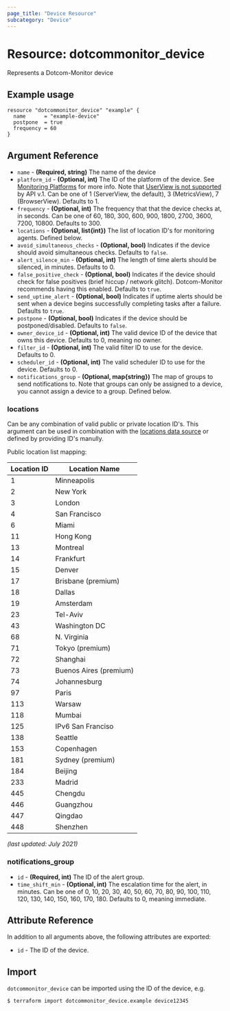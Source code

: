 ```yaml
---
page_title: "Device Resource"
subcategory: "Device"
---
```

# Resource: dotcommonitor_device
Represents a Dotcom-Monitor device

## Example usage
```hcl
resource "dotcommonitor_device" "example" {
  name      = "example-device"
  postpone  = true
  frequency = 60
}
```

## Argument Reference
* `name` - **(Required, string)** The name of the device
* `platform_id` - **(Optional, int)**  The ID of the platform of the device. See [Monitoring Platforms](https://wiki.dotcom-monitor.com/knowledge-base-category/monitoring-platforms/) for more info. Note that [UserView is not supported](https://wiki.dotcom-monitor.com/knowledge-base/get-device-list-by-platform/) by API v.1. Can be one of 1 (ServerView, the default), 3 (MetricsView), 7 (BrowserView). Defaults to 1.
* `frequency` - **(Optional, int)** The frequency that that the device checks at, in seconds. Can be one of 60, 180, 300, 600, 900, 1800, 2700, 3600, 7200, 10800. Defaults to 300.
* `locations` - **(Optional, list{int})** The list of location ID's for monitoring agents. Defined below.
* `avoid_simultaneous_checks` - **(Optional, bool)** Indicates if the device should avoid simultaneous checks. Defaults to `false`.
* `alert_silence_min` - **(Optional, int)** The length of time alerts should be silenced, in minutes. Defaults to 0.
* `false_positive_check` - **(Optional, bool)** Indicates if the device should check for false positives (brief hiccup / network glitch). Dotcom-Monitor recommends having this enabled. Defaults to `true`.
* `send_uptime_alert` - **(Optional, bool)** Indicates if uptime alerts should be sent when a device begins successfully completing tasks after a failure. Defaults to `true`.
* `postpone` - **(Optional, bool)** Indicates if the device should be postponed/disabled. Defaults to `false`.
* `owner_device_id` - **(Optional, int)** The valid device ID of the device that owns this device. Defaults to 0, meaning no owner.
* `filter_id` - **(Optional, int)** The valid filter ID to use for the device. Defaults to 0.
* `scheduler_id` - **(Optional, int)** The valid scheduler ID to use for the device. Defaults to 0.
* `notifications_group` - **(Optional, map{string})** The map of groups to send notifications to. Note that groups can only be assigned to a device, you cannot assign a device to a group. Defined below.

### locations
Can be any combination of valid public or private location ID's. This argument can be used in combination with the [locations data source](https://registry.terraform.io/providers/rymancl/dotcommonitor/latest/docs/data-sources/locations) or defined by providing ID's manully.

Public location list mapping:

Location ID | Location Name
--- | ---
1 	| Minneapolis 
2 	| New York 
3 	| London 
4 	| San Francisco 
6 	| Miami 
11 	| Hong Kong 
13 	| Montreal 
14 	| Frankfurt 
15 	| Denver 
17 	| Brisbane (premium)
18 	| Dallas 
19 	| Amsterdam 
23 	| Tel-Aviv 
43 	| Washington DC 
68 	| N. Virginia 
71 	| Tokyo (premium)
72 	| Shanghai 
73 	| Buenos Aires (premium)
74 	| Johannesburg 
97 	| Paris 
113 |	Warsaw 
118 |	Mumbai 
125 |	IPv6 San Franciso 
138 |	Seattle 
153 |	Copenhagen 
181 |	Sydney (premium)
184 |	Beijing 
233 |	Madrid 
445 |	Chengdu 
446 |	Guangzhou 
447 |	Qingdao 
448 |	Shenzhen 

_(last updated: July 2021)_

### notifications_group
* `id` - **(Required, int)** The ID of the alert group.
* `time_shift_min` - **(Optional, int)** The escalation time for the alert, in minutes. Can be one of 0, 10, 20, 30, 40, 50, 60, 70, 80, 90, 100, 110, 120, 130, 140, 150, 160, 170, 180. Defaults to 0, meaning immediate.

## Attribute Reference
In addition to all arguments above, the following attributes are exported:

* `id` - The ID of the device.

## Import
`dotcommonitor_device` can be imported using the ID of the device, e.g.

```
$ terraform import dotcommonitor_device.example device12345
```
